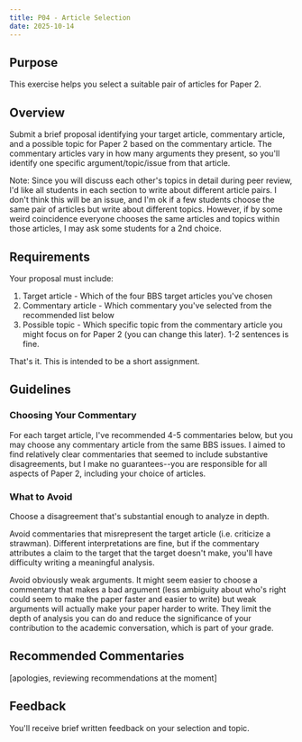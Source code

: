 ```yaml
---
title: P04 - Article Selection
date: 2025-10-14
---
```


## Purpose

This exercise helps you select a suitable pair of articles for Paper 2.

## Overview

Submit a brief proposal identifying your target article, commentary article, and a possible topic for Paper 2 based on the commentary article. The commentary articles vary in how many arguments they present, so you'll identify one specific argument/topic/issue from that article.

Note: Since you will discuss each other's topics in detail during peer review, I'd like all students in each section to write about different article pairs. I don't think this will be an issue, and I'm ok if a few students choose the same pair of articles but write about different topics. However, if by some weird coincidence everyone chooses the same articles and topics within those articles, I may ask some students for a 2nd choice.

## Requirements

Your proposal must include:

1. Target article - Which of the four BBS target articles you've chosen
2. Commentary article - Which commentary you've selected from the recommended list below
3. Possible topic - Which specific topic from the commentary article you might focus on for Paper 2 (you can change this later). 1-2 sentences is fine.

That's it. This is intended to be a short assignment.

## Guidelines

### Choosing Your Commentary

For each target article, I've recommended 4-5 commentaries below, but you may choose any commentary article from the same BBS issues. I aimed to find relatively clear commentaries that seemed to include substantive disagreements, but I make no guarantees--you are responsible for all aspects of Paper 2, including your choice of articles.

### What to Avoid

Choose a disagreement that's substantial enough to analyze in depth.

Avoid commentaries that misrepresent the target article (i.e. criticize a strawman). Different interpretations are fine, but if the commentary attributes a claim to the target that the target doesn't make, you'll have difficulty writing a meaningful analysis.

Avoid obviously weak arguments. It might seem easier to choose a commentary that makes a bad argument (less ambiguity about who's right could seem to make the paper faster and easier to write) but weak arguments will actually make your paper harder to write. They limit the depth of analysis you can do and reduce the significance of your contribution to the academic conversation, which is part of your grade.

## Recommended Commentaries

[apologies, reviewing recommendations at the moment]

<!-- ### Target Article 1: Dubourg & Baumard (2022) - Why Imaginary Worlds?

*Behavioral and Brain Sciences*, 45, e276: 1-72
Main article: pp. 1-18
Author's response: p. 63

1. Dunk, R. & Mar, R. A. (2022). "Cognitive exploration drives engagement and re-engagement with imaginary worlds, but not spatial exploration as predicted by evolutionary theory." *Behavioral and Brain Sciences*, 45, e281 (pp. 24-25)

2. Gabriel, S. (2022). "Using imaginary worlds for real social benefits." *Behavioral and Brain Sciences*, 45, e282 (pp. 25-26)

3. Nyhout, A. (2022). "Young children are not driven to explore imaginary worlds." *Behavioral and Brain Sciences*, 45, e294 (pp. 37-38)

4. Shtulman, A. (2022). "The familiar appeal of imaginary worlds." *Behavioral and Brain Sciences*, 45, e303 (pp. 44-45)

---

### Target Article 2: Menninghaus et al. (2017) - Negative Emotions in Art

*Behavioral and Brain Sciences*, 40, e347: 1-63
Main article: pp. 1-15
Author's response: p. 58

1. Ainslie, G. (2017). "Positivity versus negativity is a matter of timing." *Behavioral and Brain Sciences*, 40, e348 (p. 16)

2. Davies, S. (2017). "Distancing, not embracing, the Distancing-Embracing model of art reception." *Behavioral and Brain Sciences*, 40, e352 (pp. 20-21)

3. Egloff, B. (2017). "You are not alone - Social sharing as a necessary addition to the Embracing factor." *Behavioral and Brain Sciences*, 40, e353 (pp. 21-22)

4. Green, M. C. (2017). "Fiction helps prosocial behavior: An alternative function." *Behavioral and Brain Sciences*, 40, e355 (pp. 23-24)

5. Konečni, V. J. (2017). "The authors misunderstand what emotions are." *Behavioral and Brain Sciences*, 40, e357 (pp. 28-29)

---

### Target Article 3: Savage et al. (2021) - Music as Social Bonding

*Behavioral and Brain Sciences*, 44, e59: 1-77
Main article: pp. 1-22
Author's response: p. 61

1. Cross, I. (2021). "Music, attachment, and uncertainty." *Behavioral and Brain Sciences*, 44, e61 (pp. 25-26)

2. Honing, H. (2021). "Musicality as the biological basis for music." *Behavioral and Brain Sciences*, 44, e72 (pp. 30-31)

3. Iyer, V. (2021). "What's not music, but feels like music to you?" *Behavioral and Brain Sciences*, 44, e73 (pp. 31-32)

4. Patel, A. D. & von Rueden, C. (2021). "Testing adaptive claims about music in small-scale societies." *Behavioral and Brain Sciences*, 44, e77 (pp. 38-39)

5. Pfordresher, P. Q. (2021). "Singing accuracy and the music social bonding hypothesis." *Behavioral and Brain Sciences*, 44, e78 (pp. 39-40)

---

### Target Article 4: Mehr et al. (2021) - Music as Credible Signaling

*Behavioral and Brain Sciences*, 44, e60: 1-87
Main article: pp. 1-23
Author's response: p. 69

1. Bowling, D. L. (2021). "Adaptive functions of music: Complementarity, not exclusivity." *Behavioral and Brain Sciences*, 44, e66 (pp. 25-26)

2. Cross, I. (2021). "Cultural variation in music's signaling functions." *Behavioral and Brain Sciences*, 44, e67 (pp. 28-29)

3. Scott-Phillips, T. (2021). "Cultural attractors and the evolution of music." *Behavioral and Brain Sciences*, 44, e92 (pp. 45-46)

4. Trainor, L. J. (2021). "Origins of musicality: Adaptations, exaptations, and culture." *Behavioral and Brain Sciences*, 44, e95 (pp. 51-52)

5. Trehub, S. E. (2021). "Musical communication between parents and infants." *Behavioral and Brain Sciences*, 44, e96 (pp. 52-53)
 -->
## Feedback

You'll receive brief written feedback on your selection and topic.
